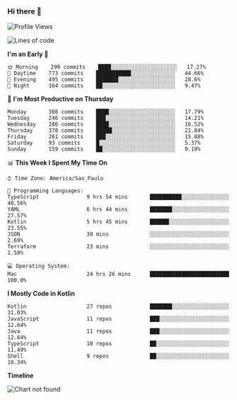 ### Hi there 👋

<!--
**fernandonogueira/fernandonogueira** is a ✨ _special_ ✨ repository because its `README.md` (this file) appears on your GitHub profile.

Here are some ideas to get you started:

- 🔭 I’m currently working on ...
- 🌱 I’m currently learning ...
- 👯 I’m looking to collaborate on ...
- 🤔 I’m looking for help with ...
- 💬 Ask me about ...
- 📫 How to reach me: ...
- 😄 Pronouns: ...
- ⚡ Fun fact: ...
-->

<!--START_SECTION:waka-->
![Profile Views](http://img.shields.io/badge/Profile%20Views-0-blue)

![Lines of code](https://img.shields.io/badge/From%20Hello%20World%20I%27ve%20Written-594407%20lines%20of%20code-blue)

**I'm an Early 🐤** 

```text
🌞 Morning    299 commits    ████░░░░░░░░░░░░░░░░░░░░░   17.27% 
🌆 Daytime    773 commits    ███████████░░░░░░░░░░░░░░   44.66% 
🌃 Evening    495 commits    ███████░░░░░░░░░░░░░░░░░░   28.6% 
🌙 Night      164 commits    ██░░░░░░░░░░░░░░░░░░░░░░░   9.47%

```
📅 **I'm Most Productive on Thursday** 

```text
Monday       308 commits    ████░░░░░░░░░░░░░░░░░░░░░   17.79% 
Tuesday      246 commits    ███░░░░░░░░░░░░░░░░░░░░░░   14.21% 
Wednesday    286 commits    ████░░░░░░░░░░░░░░░░░░░░░   16.52% 
Thursday     378 commits    █████░░░░░░░░░░░░░░░░░░░░   21.84% 
Friday       261 commits    ███░░░░░░░░░░░░░░░░░░░░░░   15.08% 
Saturday     93 commits     █░░░░░░░░░░░░░░░░░░░░░░░░   5.37% 
Sunday       159 commits    ██░░░░░░░░░░░░░░░░░░░░░░░   9.19%

```


📊 **This Week I Spent My Time On** 

```text
⌚︎ Time Zone: America/Sao_Paulo

💬 Programming Languages: 
TypeScript               9 hrs 54 mins       ██████████░░░░░░░░░░░░░░░   40.56% 
YAML                     6 hrs 44 mins       ███████░░░░░░░░░░░░░░░░░░   27.57% 
Kotlin                   5 hrs 45 mins       ██████░░░░░░░░░░░░░░░░░░░   23.55% 
JSON                     39 mins             ░░░░░░░░░░░░░░░░░░░░░░░░░   2.69% 
Terraform                23 mins             ░░░░░░░░░░░░░░░░░░░░░░░░░   1.58%

💻 Operating System: 
Mac                      24 hrs 26 mins      █████████████████████████   100.0%

```

**I Mostly Code in Kotlin** 

```text
Kotlin                   27 repos            ███████░░░░░░░░░░░░░░░░░░   31.03% 
JavaScript               11 repos            ███░░░░░░░░░░░░░░░░░░░░░░   12.64% 
Java                     11 repos            ███░░░░░░░░░░░░░░░░░░░░░░   12.64% 
TypeScript               10 repos            ██░░░░░░░░░░░░░░░░░░░░░░░   11.49% 
Shell                    9 repos             ██░░░░░░░░░░░░░░░░░░░░░░░   10.34%

```


**Timeline**

![Chart not found](https://raw.githubusercontent.com/fernandonogueira/fernandonogueira/master/charts/bar_graph.png) 


<!--END_SECTION:waka-->

